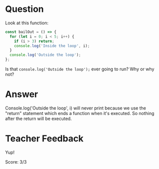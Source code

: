 # Question
Look at this function:

```js
const bailOut = () => {
  for (let i = 0; i < 5; i++) {
    if (i > 3) return;
    console.log('Inside the loop', i);
  }
  console.log('Outside the loop');
};
```

Is that `console.log('Outside the loop');` ever going to run? Why or why not?

# Answer
Console.log('Outside the loop', i) will never print because we use the "return" statement which ends a function when it's executed. So nothing after the return will be executed. 

# Teacher Feedback

Yup!

Score: 3/3